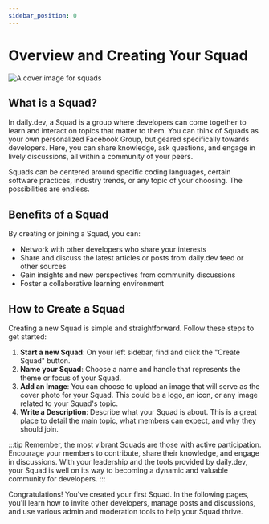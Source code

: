 ```yaml
---
sidebar_position: 0
---
```


# Overview and Creating Your Squad
![A cover image for squads](https://daily-now-res.cloudinary.com/image/upload/v1690467943/docs/Update%20July%202023/-_Private_squads_v3_2.png)
## What is a Squad?

In daily.dev, a Squad is a group where developers can come together to learn and interact on topics that matter to them. You can think of Squads as your own personalized Facebook Group, but geared specifically towards developers. Here, you can share knowledge, ask questions, and engage in lively discussions, all within a community of your peers.

Squads can be centered around specific coding languages, certain software practices, industry trends, or any topic of your choosing. The possibilities are endless.

## Benefits of a Squad

By creating or joining a Squad, you can:
* Network with other developers who share your interests
* Share and discuss the latest articles or posts from daily.dev feed or other sources
* Gain insights and new perspectives from community discussions
* Foster a collaborative learning environment

## How to Create a Squad

Creating a new Squad is simple and straightforward. Follow these steps to get started:

1. **Start a new Squad**: On your left sidebar, find and click the "Create Squad" button.
2. **Name your Squad**: Choose a name and handle that represents the theme or focus of your Squad.
3. **Add an Image**: You can choose to upload an image that will serve as the cover photo for your Squad. This could be a logo, an icon, or any image related to your Squad's topic.
4. **Write a Description**: Describe what your Squad is about. This is a great place to detail the main topic, what members can expect, and why they should join.

:::tip
Remember, the most vibrant Squads are those with active participation. Encourage your members to contribute, share their knowledge, and engage in discussions. With your leadership and the tools provided by daily.dev, your Squad is well on its way to becoming a dynamic and valuable community for developers.
:::

Congratulations! You've created your first Squad. In the following pages, you'll learn how to invite other developers, 
manage posts and discussions, and use various admin and moderation tools to help your Squad thrive.